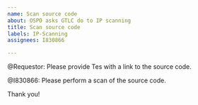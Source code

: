 ```yaml
---
name: Scan source code
about: OSPO asks GTLC do to IP scanning
title: Scan source code
labels: IP-Scanning
assignees: I830866

---
```


@Requestor: Please provide Tes with a link to the source code.

@I830866: Please perform a scan of the source code.

Thank you!

